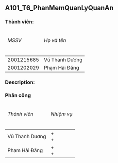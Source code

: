 ## A101_T6_PhanMemQuanLyQuanAn
### Thành viên:
<table>
  <thead>
    <tr>
      <td>
        <h6>MSSV</h6>
      </td>
      <td>
        <h6>Họ và tên</h6>
      </td>
    </tr>
  </thead>
  <tbody>
    <tr>
      <td>
        2001215685
      </td>
      <td>
        Vũ Thanh Dương
      </td>
    </tr>
    <tr>
      <td>
        2001202029
      </td>
      <td>
        Phạm Hải Đăng
      </td>
    </tr>
  </tbody>
</table>

### Description:

### Phân công
<table>
  <thead>
    <tr>
      <td>
        <h6>Thành viên</h6>
      </td>
      <td>
        <h6>Nhiệm vụ</h6>
      </td>
    </tr>
  </thead>
  <tbody>
    <tr>
      <td>
        Vũ Thanh Dương
      </td>
      <td>
        +<br>+
      </td>
    </tr>
    <tr>
      <td>
        Phạm Hải Đăng
      </td>
      <td>
        +<br>+
      </td>
    </tr>
  </tbody>
</table>
